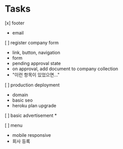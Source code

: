 # Tasks

[x] footer
* email
    
[ ] register company form
* link, button, navigation
* form
* pending approval state
* on approval, add document to company collection
* "이런 항목이 있었으면..."

[ ] production deployment
* domain
* basic seo
* heroku plan upgrade

[ ] basic advertisement
* 

[ ] menu
* mobile responsive
* 회사 등록
